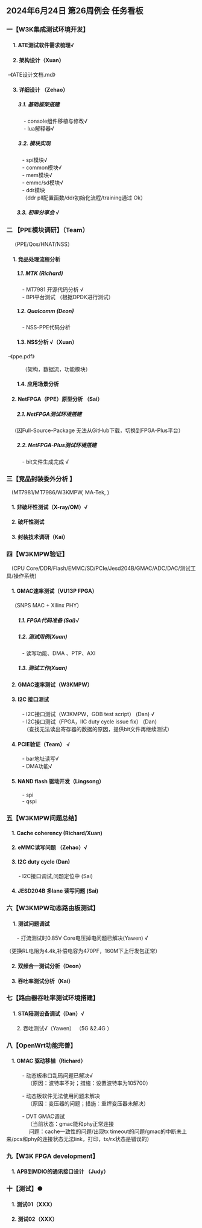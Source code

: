 ## 2024年6月24日 第26周例会  任务看板

### 一【W3K集成测试环境开发】

#### &emsp; 1.	ATE测试软件需求梳理√

#### &emsp; 2. 架构设计（Xuan）

​           -《ATE设计文档.md》

#### &emsp; 3. 详细设计 （Zehao）

##### &emsp;&emsp; 3.1.    基础框架搭建

&emsp;&emsp;&emsp; - console组件移植与修改√  
&emsp;&emsp; &emsp;- lua解释器√  

##### &emsp;&emsp; 3.2. 模块实现

&emsp;&emsp;&emsp;-	spi模块√  
&emsp;&emsp;&emsp;-    common模块√  
&emsp;&emsp;&emsp;-	mem模块√  
&emsp;&emsp;&emsp;-	emmc/sd模块√  
&emsp;&emsp;&emsp;-	ddr模块  
&emsp;&emsp;&emsp;（ddr pll配置函数/ddr初始化流程/training通过 Ok）  

##### &emsp;&emsp;3.3. 初审分享会 √



### 二 【PPE模块调研】（Team）

&emsp;（PPE/Qos/HNAT/NSS） 
#### &emsp; 1. 竞品处理流程分析
##### &emsp;&emsp;1.1. MTK (Richard)
&emsp;&emsp;&emsp;- MT7981 开源代码分析 √  
&emsp;&emsp;&emsp;- BPI平台测试  （根据DPDK进行测试） 

##### &emsp;&emsp;1.2. Qualcomm (Deon)
&emsp;&emsp;&emsp;- NSS-PPE代码分析 

#### &emsp;&emsp;1.3. NSS分析 √（Xuan）

​             -《ppe.pdf》  

&emsp;&emsp;&emsp;（架构，数据流，功能模块）
#### &emsp;&emsp;1.4. 应用场景分析 
#### &emsp;2. NetFPGA（PPE）原型分析 （Sai）

##### &emsp;&emsp;2.1. NetFPGA测试环境搭建

&emsp;（因Full-Source-Package 无法从GitHub下载，切换到FPGA-Plus平台）

##### &emsp;&emsp;2.2. NetFPGA-Plus测试环境搭建

&emsp;&emsp;&emsp;- bit文件生成完成 √ 


### 三【竞品封装委外分析 】

&emsp;(MT7981/MT7986/W3KMPW, MA-Tek, )   
#### &emsp;1.    非破坏性测试（X-ray/OM）√
#### &emsp;2.    破坏性测试

#### &emsp;3.    封装技术调研（Kai）  


### 四【W3KMPW验证】
&emsp;(CPU Core/DDR/Flash/EMMC/SD/PCIe/Jesd204B/GMAC/ADC/DAC/测试工具/操作系统)

#### &emsp;1. GMAC速率测试（VU13P FPGA）

&emsp;（SNPS MAC + Xilinx PHY）

##### &emsp;&emsp; 1.1.   FPGA代码准备 (Sai)√

##### &emsp;&emsp; 1.2.   测试用例(Xuan)

&emsp;&emsp;&emsp;- 读写功能、DMA 、PTP、AXI
##### &emsp;&emsp; 1.3.   测试工作(Xuan)  
#### &emsp;2. GMAC速率测试（W3KMPW）
#### &emsp;3. I2C  接口测试 
&emsp;&emsp;&emsp;- I2C接口测试（W3KMPW，GDB test script） (Dan) √  
&emsp;&emsp;&emsp;- I2C接口测试（FPGA，IIC duty cycle issue fix） (Dan)    
&emsp;&emsp;&emsp; （查找无法读出寄存器的数据的原因，提供bit文件再继续测试）
#### &emsp;4. PCIE验证（Team）  √
&emsp;&emsp;&emsp;- bar地址读写√   
&emsp;&emsp;&emsp;- DMA功能√  
#### &emsp;5. NAND flash 驱动开发（Lingsong）  
&emsp;&emsp;&emsp;- spi   
&emsp;&emsp;&emsp;- qspi   

### 五【W3KMPW问题总结】
#### &emsp;1.  Cache coherency (Richard/Xuan)
#### &emsp;2.  eMMC读写问题 （Zehao）√

#### &emsp;3.  I2C duty cycle (Dan)
&emsp; &emsp;- I2C接口调试,问题定位中 (Sai)  
#### &emsp;4.  JESD204B 多lane 读写问题 (Sai)   


### 六【W3KMPW动态路由板测试】
#### &emsp; 1.   测试问题调试
&emsp;&emsp;- 打流测试时0.85V Core电压掉电问题已解决(Yawen)  √     

（更换RL电阻为4.4k,补偿电容为470PF，160M下上行发包正常）

#### &emsp;2.   双频合一测试分析（Deon）  
#### &emsp;3.   吞吐率测试分析（Kai）



### 七【路由器吞吐率测试环境搭建】
#### &emsp; 1. STA陪测设备调试（Dan）√    
&emsp;&emsp;2. 吞吐测试√（Yawen） （5G &2.4G ）  


### 八【OpenWrt功能完善】
#### &emsp;1.   GMAC 驱动移植（Richard）  
&emsp;&emsp;&emsp;- 动态板串口乱码问题已解决√   
&emsp;&emsp;&emsp;&emsp;（原因：波特率不对；措施：设置波特率为105700）  
    

&emsp;&emsp;&emsp;- 动态板软件无法使用问题未解决       
&emsp;&emsp;&emsp;&emsp;（原因：变压器的问题；措施：重焊变压器未解决）  


&emsp;&emsp;&emsp;- DVT GMAC调试  
&emsp;&emsp;&emsp;&emsp;（当前状态：gmac能和phy正常连接<br>
&emsp;&emsp;&emsp;&emsp;  问题：cache一致性的问题/出现tx timeout的问题/gmac的中断未上来/pcs和phy的连接状态无法link，打印，tx/rx状态是错误的）  



### 九【W3K FPGA development】
#### &emsp;1.   APB到MDIO的通讯接口设计 （Judy）

### 十【测试】●

#### &emsp;1. 测试01（XXX）

#### &emsp;2. 测试02（XXX）






